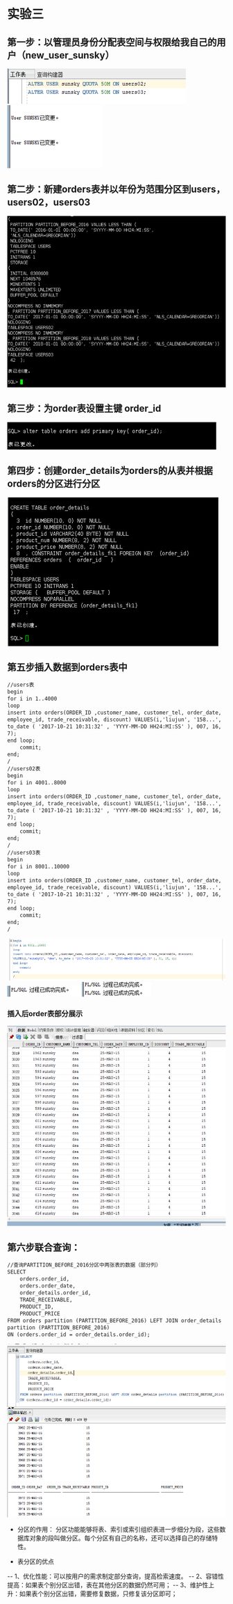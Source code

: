 # 实验三

## 第一步：以管理员身份分配表空间与权限给我自己的用户（new_user_sunsky）  

![自定义运行结果](https://github.com/sunsky0c/Oracle/raw/master/test3/37.png)
![自定义运行结果](https://github.com/sunsky0c/Oracle/raw/master/test3/38.png)

## 第二步：新建orders表并以年份为范围分区到users，users02，users03  

![自定义运行结果](https://github.com/sunsky0c/Oracle/raw/master/test3/21.PNG)

##  第三步：为order表设置主键 order_id

![自定义运行结果](https://github.com/sunsky0c/Oracle/raw/master/test3/22.PNG)

##  第四步：创建order_details为orders的从表并根据orders的分区进行分区  

![自定义运行结果](https://github.com/sunsky0c/Oracle/raw/master/test3/23.PNG)

## 第五步插入数据到orders表中  

```
//users表
begin
for i in 1..4000
loop   
insert into orders(ORDER_ID ,customer_name, customer_tel, order_date, employee_id, trade_receivable, discount) VALUES(i,'liujun', '158...', to_date ( '2017-10-21 10:31:32' , 'YYYY-MM-DD HH24:MI:SS' ), 007, 16, 7);
end loop;
    commit;
end;
/
//users02表
begin
for i in 4001..8000
loop   
insert into orders(ORDER_ID ,customer_name, customer_tel, order_date, employee_id, trade_receivable, discount) VALUES(i,'liujun', '158...', to_date ( '2017-10-21 10:31:32' , 'YYYY-MM-DD HH24:MI:SS' ), 007, 16, 7);
end loop;
    commit;
end;
/
//users03表
begin
for i in 8001..10000
loop   
insert into orders(ORDER_ID ,customer_name, customer_tel, order_date, employee_id, trade_receivable, discount) VALUES(i,'liujun', '158...', to_date ( '2017-10-21 10:31:32' , 'YYYY-MM-DD HH24:MI:SS' ), 007, 16, 7);
end loop;
    commit;
end;
/
```

![自定义运行结果](https://github.com/sunsky0c/Oracle/raw/master/test3/39.png)
![自定义运行结果](https://github.com/sunsky0c/Oracle/raw/master/test3/40.png)
![自定义运行结果](https://github.com/sunsky0c/Oracle/raw/master/test3/41.png)

### 插入后order表部分展示

![自定义运行结果](https://github.com/sunsky0c/Oracle/raw/master/test3/42.png)

## 第六步联合查询：  

```
//查询PARTITION_BEFORE_2016分区中两张表的数据（部分列）
SELECT
    orders.order_id,
    orders.order_date,
    order_details.order_id,
    TRADE_RECEIVABLE,
    PRODUCT_ID,
    PRODUCT_PRICE
FROM orders partition (PARTITION_BEFORE_2016) LEFT JOIN order_details partition (PARTITION_BEFORE_2016)
ON (orders.order_id = order_details.order_id);
```
![自定义运行结果](https://github.com/sunsky0c/Oracle/raw/master/test3/51.png)

- 分区的作用：
分区功能能够将表、索引或索引组织表进一步细分为段，这些数据库对象的段叫做分区。每个分区有自己的名称，还可以选择自己的存储特性。

- 表分区的优点 

-- 1、优化性能：可以按用户的需求制定部分查询，提高检索速度。 
-- 2、容错性提高：如果表个别分区出错，表在其他分区的数据仍然可用； 
-- 3、维护性上升：如果表个别分区出错，需要修复数据，只修复该分区即可； 


